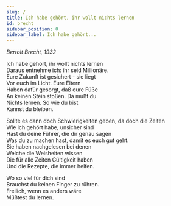 ```yaml
---
slug: /
title: Ich habe gehört, ihr wollt nichts lernen
id: brecht
sidebar_position: 0
sidebar_label: Ich habe gehört...
---
```


*Bertolt Brecht, 1932*

Ich habe gehört, ihr wollt nichts lernen<br/>
Daraus entnehme ich: ihr seid Millionäre.<br/>
Eure Zukunft ist gesichert - sie liegt<br/>
Vor euch im Licht. Eure Eltern<br/>
Haben dafür gesorgt, daß eure Füße<br/>
An keinen Stein stoßen. Da mußt du<br/>
Nichts lernen. So wie du bist<br/>
Kannst du bleiben.<br/>

Sollte es dann doch Schwierigkeiten geben, da doch die Zeiten<br/>
Wie ich gehört habe, unsicher sind<br/>
Hast du deine Führer, die dir genau sagen<br/>
Was du zu machen hast, damit es euch gut geht.<br/>
Sie haben nachgelesen bei denen<br/>
Welche die Weisheiten wissen<br/>
Die für alle Zeiten Gültigkeit haben<br/>
Und die Rezepte, die immer helfen.<br/>

Wo so viel für dich sind<br/>
Brauchst du keinen Finger zu rühren.<br/>
Freilich, wenn es anders wäre<br/>
Müßtest du lernen.
